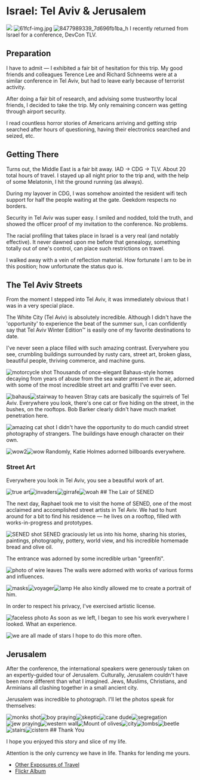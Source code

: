 # Israel: Tel Aviv & Jerusalem

 ![](https://images.squarespace-cdn.com/content/v1/665498111876725f7613f1e6/1719666498142-IFEW2VW4GUGHECMTVWRN/98856-img.jpg)      ![61fcf-img.jpg](http://images.squarespace-cdn.com/content/v1/665498111876725f7613f1e6/1719666449726-8YQG1EN02PVYKX2ZP11I/5dad5-61fcf-img.jpg)    ![8477989339_7d696fb1ba_h](http://images.squarespace-cdn.com/content/v1/665498111876725f7613f1e6/1719666468339-YDJQ2WHE1UHQ8FS5ET3W/21128-414b0-8477989339_7d696fb1ba_h.jpg)   I recently returned from Israel for a conference, DevCon TLV.

 ## Preparation

 I have to admit — I exhibited a fair bit of hesitation for this trip. My good friends and colleagues Terence Lee and Richard Schneems were at a similar conference in Tel Aviv, but had to leave early because of terrorist activity.

 After doing a fair bit of research, and advising some trustworthy local friends, I decided to take the trip. My only remaining concern was getting through airport security.

 I read countless horror stories of Americans arriving and getting strip searched after hours of questioning, having their electronics searched and seized, etc.

 ## Getting There

 Turns out, the Middle East is a fair bit away. IAD \-\> CDG \-\> TLV. About 20 total hours of travel. I stayed up all night prior to the trip and, with the help of some Melatonin, I hit the ground running (as always).

 During my layover in CDG, I was somehow anointed the resident wifi tech support for half the people waiting at the gate. Geekdom respects no borders.

 Security in Tel Aviv was super easy. I smiled and nodded, told the truth, and showed the officer proof of my invitation to the conference. No problems.

 The racial profiling that takes place in Israel is a very real (and notably effective). It never dawned upon me before that genealogy, something totally out of one's control, can place such restrictions on travel.

 I walked away with a vein of reflection material. How fortunate I am to be in this position; how unfortunate the status quo is.

 ## The Tel Aviv Streets

 From the moment I stepped into Tel Aviv, it was immediately obvious that I was in a very special place.

 The White City (Tel Aviv) is absolutely incredible. Although I didn't have the 'opportunity' to experience the beat of the summer sun, I can confidently say that Tel Aviv Winter Edition™ is easily one of my favorite destinations to date.

 I've never seen a place filled with such amazing contrast. Everywhere you see, crumbling buildings surrounded by rusty cars, street art, broken glass, beautiful people, thriving commerce, and machine guns.

 ![motorcycle shot](http://farm9.staticflickr.com/8109/8468902727_5a4199c4a0_h.jpg) Thousands of once\-elegant Bahaus\-style homes decaying from years of abuse from the sea water present in the air, adorned with some of the most incredible street art and graffiti I've ever seen.

 ![bahaus](http://farm9.staticflickr.com/8524/8471667123_e6fe7e9eb7_h.jpg)![stairway to heaven](http://farm9.staticflickr.com/8247/8471672489_0dd68d080e_h.jpg) Stray cats are basically the squirrels of Tel Aviv. Everywhere you look, there's one cat or five hiding on the street, in the bushes, on the rooftops. Bob Barker clearly didn't have much market penetration here.

 ![amazing cat shot](http://farm9.staticflickr.com/8106/8471730453_1a7a9f05d7_h.jpg) I didn't have the opportunity to do much candid street photography of strangers. The buildings have enough character on their own.

 ![wow2](http://farm9.staticflickr.com/8229/8468993683_9f8d6babd2_h.jpg)![wow](http://farm9.staticflickr.com/8111/8472755912_67a45ce87a_h.jpg) Randomly, Katie Holmes adorned billboards everywhere.

 ### Street Art

 Everywhere you look in Tel Aviv, you see a beautiful work of art.

 ![true art](http://farm9.staticflickr.com/8104/8471679097_0481f5ec63_h.jpg)![invaders](http://farm9.staticflickr.com/8391/8468987323_ff412a97bf_h.jpg)![girrafe](http://farm9.staticflickr.com/8240/8468977527_5487e6f0eb_b.jpg)![woah](http://farm9.staticflickr.com/8516/8470046304_82c6424bb5_h.jpg) ## The Lair of SENED

 The next day, Raphael took me to visit the home of SENED, one of the most acclaimed and accomplished street artists in Tel Aviv. We had to hunt around for a bit to find his residence — he lives on a rooftop, filled with works\-in\-progress and prototypes.

 ![SENED shot](http://farm9.staticflickr.com/8250/8485708381_5012413831_h.jpg) SENED graciously let us into his home, sharing his stories, paintings, photography, pottery, world view, and his incredible homemade bread and olive oil.

 The entrance was adorned by some incredible urban "greenfiti".

 ![photo of wire leaves](http://farm9.staticflickr.com/8252/8485708009_a2d4470759_h.jpg) The walls were adorned with works of various forms and influences.

 ![masks](http://farm9.staticflickr.com/8519/8479923111_bffce365ab_h.jpg)![voyager](http://farm9.staticflickr.com/8233/8480991542_c264bd6f61_h.jpg)![lamp](http://farm9.staticflickr.com/8386/8479924975_3798c77f2a_h.jpg) He also kindly allowed me to create a portrait of him.

 In order to respect his privacy, I've exercised artistic license.

 ![faceless photo](http://farm9.staticflickr.com/8385/8508765154_3391d27d47_h.jpg) As soon as we left, I began to see his work everywhere I looked. What an experience.

 ![we are all made of stars](http://farm9.staticflickr.com/8101/8485708937_0faec4dc5d_h.jpg) I hope to do this more often.

 ## Jerusalem

 After the conference, the international speakers were generously taken on an expertly\-guided tour of Jerusalem. Culturally, Jerusalem couldn't have been more different than what I imagined. Jews, Muslims, Christians, and Arminians all clashing together in a small ancient city.

 Jerusalem was incredible to photograph. I'll let the photos speak for themselves:

 ![monks shot](http://farm9.staticflickr.com/8093/8490437466_fb8279421b_h.jpg)![boy praying](http://farm9.staticflickr.com/8388/8479082672_672104f956_h.jpg)![skeptic](http://farm9.staticflickr.com/8099/8477989339_7d696fb1ba_h.jpg)![cane dude](http://farm9.staticflickr.com/8378/8479003194_fd55494887_h.jpg)![segregation](http://farm9.staticflickr.com/8391/8478983522_a4e9dd6d86_h.jpg)![jew praying](http://farm9.staticflickr.com/8244/8477912609_48b8219497_h.jpg)![western wall](http://farm9.staticflickr.com/8365/8478990402_9d4505d1ac_h.jpg)![Mount of olives](http://farm9.staticflickr.com/8365/8478927446_bb2c676715_h.jpg)![city](http://farm9.staticflickr.com/8085/8478967834_a64726a6c9_h.jpg)![tombs](http://farm9.staticflickr.com/8093/8477859179_98fdc4ddef_h.jpg)![beetle](http://farm9.staticflickr.com/8235/8477842487_65743ec796_h.jpg)![stairs](http://farm9.staticflickr.com/8236/8477948501_89c87d7935_h.jpg)![cistern](http://farm9.staticflickr.com/8228/8477968681_9ce3c9d098_h.jpg) ## Thank You

 I hope you enjoyed this story and slice of my life.

 Attention is the only currency we have in life. Thanks for lending me yours.

 * [Other Exposures of Travel](http://static.squarespace.com/static/533ad9bde4b098d084a846b1/533d64b0e4b05778b6aa60f8/533d65a1e4b05778b6aa74ac/1396532641049/travel?format=original)
* [Flickr Album](http://www.flickr.com/photos/kennethreitz/sets/72157632758808680/)
